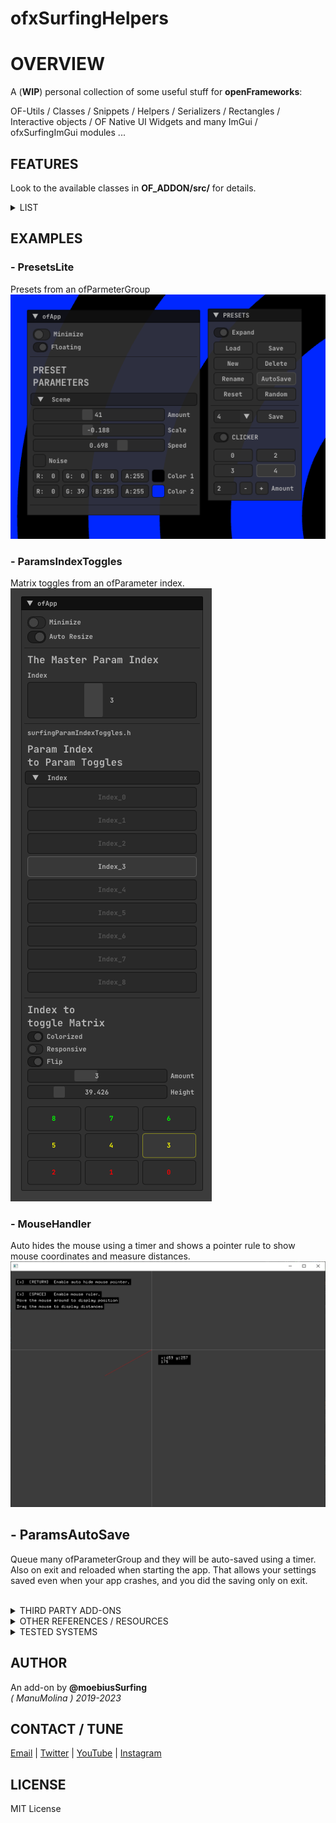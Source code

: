 ofxSurfingHelpers
=============================

# OVERVIEW

A (**WIP**) personal collection of some useful stuff for **openFrameworks**:  

OF-Utils / Classes / Snippets / Helpers / Serializers / Rectangles / Interactive objects / OF Native UI Widgets and many ImGui / ofxSurfingImGui modules ...

## FEATURES

Look to the available classes in **OF_ADDON/src/** for details.

<details>
  <summary>LIST</summary>
  <p>
  
\ofxSurfingConstants.h
\ofxSurfingHelpers.h
\devices\SurfingWebcam.cpp
\devices\SurfingWebcam.h
\gui\ofxSurfing_ofxGui.h
\gui\ofxSurfing_Widgets.h
\gui\notifiers\surfingNotify.cpp
\gui\notifiers\surfingNotify.h
\gui\widgets\BarValue.h
\gui\widgets\BpmTapTempo.h
\gui\widgets\CircleBeat.h
\gui\widgets\CircleCycle.h
\gui\widgets\RectBeat.h
\gui\widgets\TextBoxWidget.h
\utils\ofxAutosaveGroupTimer.cpp
\utils\ofxAutosaveGroupTimer.h
\utils\ofxMouseRuler.cpp
\utils\ofxMouseRuler.h
\utils\ofxSurfingPresetsLite.h
\utils\surfingFiles.h
\utils\surfingGlmSplit.h
\utils\surfingMaths.h
\utils\surfingMouseHandler.h
\utils\surfingParamIndexToggles.h
\utils\surfingParamNorm.h
\utils\surfingParamsRandom.h
\utils\surfingSceneTesters.h
\utils\surfingTimers.h

  </p>
</details>

## EXAMPLES

### - PresetsLite 
Presets from an ofParmeterGroup  
![](Examples/PresetsLite/Capture.PNG) 

### - ParamsIndexToggles 
Matrix toggles from an ofParameter<int> index.  
![](Examples/ParamsIndexToggles/Capture.PNG)  

### - MouseHandler
Auto hides the mouse using a timer and shows a pointer rule to show mouse coordinates and measure distances.  
![](Examples/MouseHandler/Capture.PNG)  

## - ParamsAutoSave
Queue many ofParameterGroup and they will be auto-saved using a timer. 
Also on exit and reloaded when starting the app. 
That allows your settings saved even when your app crashes, and you did the saving only on exit.

<br>

<details>
  <summary>THIRD PARTY ADD-ONS</summary>
  <p>

## Bundled into **OF_ADDON/libs/**
Already added to `OFX_ADDON/libs/`.  
No need to clone nor add to **PROJECT GENERATOR****.  
* [ofxScaleDragRect](https://github.com/moebiussurfing/ofxScaleDragRect) / _Fork_ from [roymacdonald](https://github.com/roymacdonald/ofxScaleDragRect)  
* [ofxMSAInteractiveObject](https://github.com/moebiussurfing/ofxMSAInteractiveObject) / _Fork_ from [memo](https://github.com/memo/ofxMSAInteractiveObject)  
* [ofxSerializer](https://github.com/bakercp/ofxSerializer)
  </p>
</details>

<details>
  <summary>OTHER REFERENCES / RESOURCES</summary>
  <p>

https://github.com/FilikaDesign/ofxFilika   
https://github.com/alptugan/ofxFilikaUtils  
https://github.com/companje/ofxExtras/blob/master/src/ofxExtras.cpp  
https://github.com/chimanaco/ofxUtils/tree/master/src  
https://github.com/nightshining/ofxControlUtils  
https://github.com/bernardgeyer/ofxhUtils  
https://github.com/NickHardeman/Tools  
https://github.com/bakercp/ofxUtils  
https://github.com/Iwanaka/ofxMyUtil  
https://github.com/perevalovds/ofxKu/tree/master/src  
https://github.com/ofTheo/ofxFileHelper  

_Some of the bundled classes here may have been taken from the above repositories. Thanks to their respective coders!_
  </p>
</details>

<details>
  <summary>TESTED SYSTEMS</summary>
  <p>

  - **Windows 10** / **VS 2022** / **OF ~0.11**
  </p>
</details>

## AUTHOR
An add-on by **@moebiusSurfing**  
*( ManuMolina ) 2019-2023*  

## CONTACT / TUNE
<p>
<a href="mailto:moebiussurfing@gmail.com" target="_blank">Email</a> |
<a href="https://twitter.com/moebiusSurfing/" rel="nofollow">Twitter</a> | 
<a href="https://www.youtube.com/moebiusSurfing" rel="nofollow">YouTube</a> | 
<a href="https://www.instagram.com/moebiusSurfing/" rel="nofollow">Instagram</a> 
</p>

## LICENSE
MIT License
